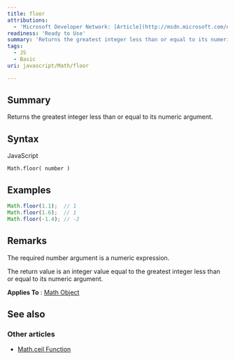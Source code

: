 ```yaml
---
title: floor
attributions:
  - 'Microsoft Developer Network: [Article](http://msdn.microsoft.com/en-us/library/ie/sw6w4wz7(v=vs.94).aspx)'
readiness: 'Ready to Use'
summary: 'Returns the greatest integer less than or equal to its numeric argument.'
tags:
  - JS
  - Basic
uri: javascript/Math/floor

---
```

## <span>Summary</span>

Returns the greatest integer less than or equal to its numeric argument.

## <span>Syntax</span>

<span class="language">JavaScript</span>

    Math.floor( number )

## <span>Examples</span>

``` js
Math.floor(1.1);  // 1
Math.floor(1.6);  // 1
Math.floor(-1.4); // -2
```

## <span>Remarks</span>

The required number argument is a numeric expression.

The return value is an integer value equal to the greatest integer less than or equal to its numeric argument.

**Applies To** : [Math Object](/javascript/Math)

## <span>See also</span>

### <span>Other articles</span>

-   [Math.ceil Function](/javascript/Math/ceil)

